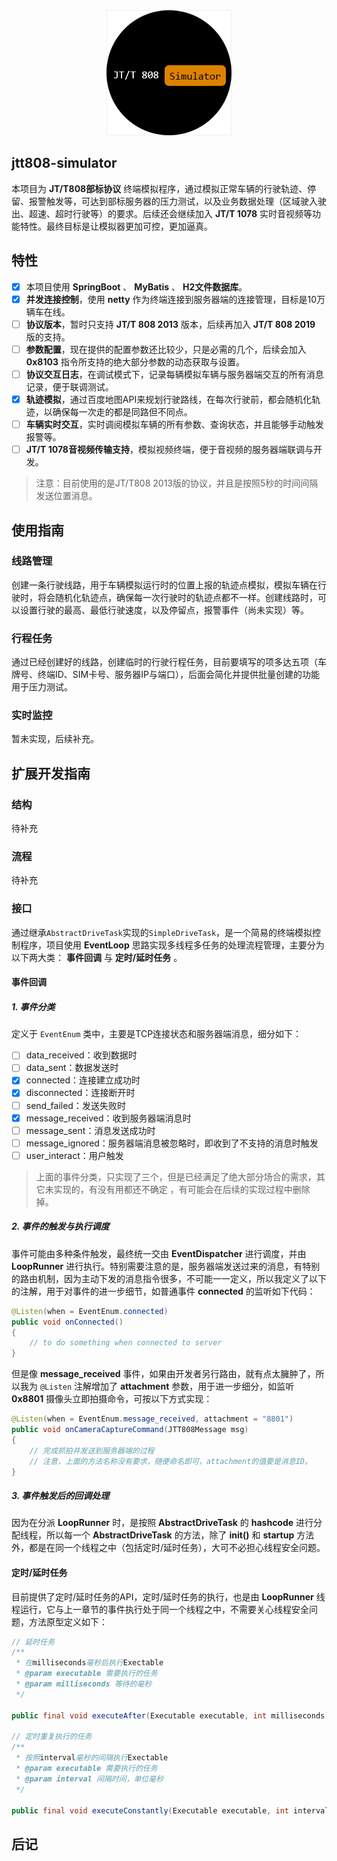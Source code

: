 <div align="center">
	<img src="./doc/logo.png" />
</div>

## jtt808-simulator
本项目为 **JT/T808部标协议** 终端模拟程序，通过模拟正常车辆的行驶轨迹、停留、报警触发等，可达到部标服务器的压力测试，以及业务数据处理（区域驶入驶出、超速、超时行驶等）的要求。后续还会继续加入 **JT/T 1078** 实时音视频等功能特性。最终目标是让模拟器更加可控，更加逼真。

## 特性
- [x] 本项目使用 **SpringBoot** 、 **MyBatis** 、 **H2文件数据库**。
- [x] **并发连接控制**，使用 **netty** 作为终端连接到服务器端的连接管理，目标是10万辆车在线。
- [ ] **协议版本**，暂时只支持 **JT/T 808 2013** 版本，后续再加入 **JT/T 808 2019** 版的支持。
- [ ] **参数配置**，现在提供的配置参数还比较少，只是必需的几个，后续会加入 **0x8103** 指令所支持的绝大部分参数的动态获取与设置。
- [ ] **协议交互日志**，在调试模式下，记录每辆模拟车辆与服务器端交互的所有消息记录，便于联调测试。
- [x] **轨迹模拟**，通过百度地图API来规划行驶路线，在每次行驶前，都会随机化轨迹，以确保每一次走的都是同路但不同点。
- [ ] **车辆实时交互**，实时调阅模拟车辆的所有参数、查询状态，并且能够手动触发报警等。
- [ ] **JT/T 1078音视频传输支持**，模拟视频终端，便于音视频的服务器端联调与开发。

> 注意：目前使用的是JT/T808 2013版的协议，并且是按照5秒的时间间隔发送位置消息。

## 使用指南
### 线路管理
创建一条行驶线路，用于车辆模拟运行时的位置上报的轨迹点模拟，模拟车辆在行驶时，将会随机化轨迹点，确保每一次行驶时的轨迹点都不一样。创建线路时，可以设置行驶的最高、最低行驶速度，以及停留点，报警事件（尚未实现）等。

### 行程任务
通过已经创建好的线路，创建临时的行驶行程任务，目前要填写的项多达五项（车牌号、终端ID、SIM卡号、服务器IP与端口），后面会简化并提供批量创建的功能用于压力测试。

### 实时监控
暂未实现，后续补充。

## 扩展开发指南
### 结构
待补充

### 流程
待补充

### 接口
通过继承`AbstractDriveTask`实现的`SimpleDriveTask`，是一个简易的终端模拟控制程序，项目使用 **EventLoop** 思路实现多线程多任务的处理流程管理，主要分为以下两大类： **事件回调** 与 **定时/延时任务** 。

#### 事件回调
##### 1. 事件分类

定义于 `EventEnum` 类中，主要是TCP连接状态和服务器端消息，细分如下：

- [ ] data_received：收到数据时
- [ ] data_sent：数据发送时
- [x] connected：连接建立成功时
- [x] disconnected：连接断开时
- [ ] send_failed：发送失败时
- [x] message_received：收到服务器端消息时
- [ ] message_sent：消息发送成功时
- [ ] message_ignored：服务器端消息被忽略时，即收到了不支持的消息时触发
- [ ] user_interact：用户触发

> 上面的事件分类，只实现了三个，但是已经满足了绝大部分场合的需求，其它未实现的，有没有用都还不确定 ，有可能会在后续的实现过程中删除掉。

##### 2. 事件的触发与执行调度
事件可能由多种条件触发，最终统一交由 **EventDispatcher** 进行调度，并由 **LoopRunner** 进行执行。特别需要注意的是，服务器端发送过来的消息，有特别的路由机制，因为主动下发的消息指令很多，不可能一一定义，所以我定义了以下的注解，用于对事件的进一步细节，如普通事件 **connected** 的监听如下代码：

```java
@Listen(when = EventEnum.connected)
public void onConnected()
{
	// to do something when connected to server
}
```

但是像 **message_received** 事件，如果由开发者另行路由，就有点太臃肿了，所以我为 `@Listen` 注解增加了 **attachment** 参数，用于进一步细分，如监听 **0x8801** 摄像头立即拍摄命令，可按以下方式实现：

```java
@Listen(when = EventEnum.message_received, attachment = "8801")
public void onCameraCaptureCommand(JTT808Message msg)
{
	// 完成抓拍并发送到服务器端的过程
    // 注意，上面的方法名称没有要求，随便命名即可，attachment的值要是消息ID。
}
```

##### 3. 事件触发后的回调处理
因为在分派 **LoopRunner** 时，是按照 **AbstractDriveTask** 的 **hashcode** 进行分配线程，所以每一个 **AbstractDriveTask** 的方法，除了 **init()** 和 **startup** 方法外，都是在同一个线程之中（包括定时/延时任务），大可不必担心线程安全问题。

#### 定时/延时任务
目前提供了定时/延时任务的API，定时/延时任务的执行，也是由 **LoopRunner** 线程运行，它与上一章节的事件执行处于同一个线程之中，不需要关心线程安全问题，方法原型定义如下：

```java
// 延时任务
/**
 * 在milliseconds毫秒后执行Exectable
 * @param executable 需要执行的任务
 * @param milliseconds 等待的毫秒
 */

public final void executeAfter(Executable executable, int milliseconds);

// 定时重复执行的任务
/**
 * 按照interval毫秒的间隔执行Exectable
 * @param executable 需要执行的任务
 * @param interval 间隔时间，单位毫秒
 */

public final void executeConstantly(Executable executable, int interval);

```

## 后记